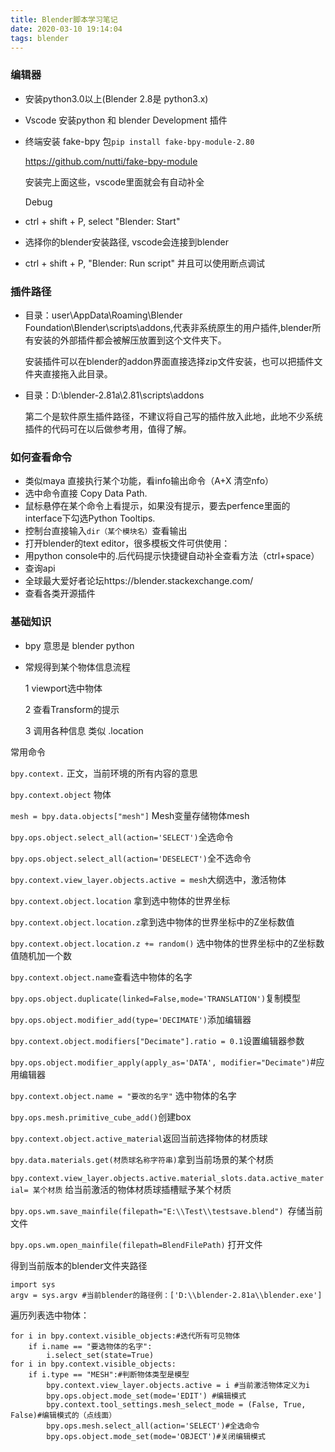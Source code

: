 ```yaml
---
title: Blender脚本学习笔记
date: 2020-03-10 19:14:04
tags: blender
---
```



### 编辑器

- 安装python3.0以上(Blender 2.8是 python3.x)

- Vscode 安装python 和 blender Development 插件

- 终端安装 fake-bpy 包``pip install fake-bpy-module-2.80``

   https://github.com/nutti/fake-bpy-module

  安装完上面这些，vscode里面就会有自动补全

  Debug

- ctrl + shift + P, select "Blender: Start"

- 选择你的blender安装路径, vscode会连接到blender

- ctrl + shift + P, "Blender: Run script" 并且可以使用断点调试

   <!-- more -->


### 插件路径

- 目录：user\AppData\Roaming\Blender Foundation\Blender\scripts\addons,代表非系统原生的用户插件,blender所有安装的外部插件都会被解压放置到这个文件夹下。

  安装插件可以在blender的addon界面直接选择zip文件安装，也可以把插件文件夹直接拖入此目录。

- 目录：D:\blender-2.81a\2.81\scripts\addons

  第二个是软件原生插件路径，不建议将自己写的插件放入此地，此地不少系统插件的代码可在以后做参考用，值得了解。

### 如何查看命令 

- 类似maya 直接执行某个功能，看info输出命令（A+X	清空nfo）
- 选中命令直接 Copy Data Path.
- 鼠标悬停在某个命令上看提示，如果没有提示，要去perfence里面的interface下勾选Python Tooltips.
- 控制台直接输入``dir（某个模块名）``查看输出
- 打开blender的text editor，很多模板文件可供使用：
- 用python console中的.后代码提示快捷键自动补全查看方法（ctrl+space）
- 查询api
- 全球最大爱好者论坛https://blender.stackexchange.com/
- 查看各类开源插件

### 基础知识

- bpy 意思是 blender python

- 常规得到某个物体信息流程 

  1 viewport选中物体 

  2 查看Transform的提示 

  3 调用各种信息 类似 .location

常用命令

``bpy.context.`` 正文，当前环境的所有内容的意思

``bpy.context.object`` 物体

``mesh = bpy.data.objects["mesh"]`` Mesh变量存储物体mesh

``bpy.ops.object.select_all(action='SELECT')``全选命令

``bpy.ops.object.select_all(action='DESELECT')``全不选命令

``bpy.context.view_layer.objects.active = mesh``大纲选中，激活物体

``bpy.context.object.location`` 拿到选中物体的世界坐标

``bpy.context.object.location.z``拿到选中物体的世界坐标中的Z坐标数值

``bpy.context.object.location.z += random()`` 选中物体的世界坐标中的Z坐标数值随机加一个数

``bpy.context.object.name``查看选中物体的名字

``bpy.ops.object.duplicate(linked=False,mode='TRANSLATION')``复制模型

``bpy.ops.object.modifier_add(type='DECIMATE')``添加编辑器

``bpy.context.object.modifiers["Decimate"].ratio = 0.1``设置编辑器参数

``bpy.ops.object.modifier_apply(apply_as='DATA', modifier="Decimate")``#应用编辑器

``bpy.context.object.name = "要改的名字"`` 选中物体的名字

``bpy.ops.mesh.primitive_cube_add()``创建box

``bpy.context.object.active_material``返回当前选择物体的材质球

``bpy.data.materials.get(材质球名称字符串)``拿到当前场景的某个材质

``bpy.context.view_layer.objects.active.material_slots.data.active_material= 某个材质`` 给当前激活的物体材质球插槽赋予某个材质

``bpy.ops.wm.save_mainfile(filepath="E:\\Test\\testsave.blend") ``存储当前文件

``bpy.ops.wm.open_mainfile(filepath=BlendFilePath)`` 打开文件

得到当前版本的blender文件夹路径

```
import sys
argv = sys.argv #当前blender的路径例：['D:\\blender-2.81a\\blender.exe']
```

遍历列表选中物体：

```
for i in bpy.context.visible_objects:#迭代所有可见物体
	if i.name == "要选物体的名字":
		i.select_set(state=True)
for i in bpy.context.visible_objects:
    if i.type == "MESH":#判断物体类型是模型
        bpy.context.view_layer.objects.active = i #当前激活物体定义为i
        bpy.ops.object.mode_set(mode='EDIT') #编辑模式
        bpy.context.tool_settings.mesh_select_mode = (False, True, False)#编辑模式的（点线面）
        bpy.ops.mesh.select_all(action='SELECT')#全选命令
        bpy.ops.object.mode_set(mode='OBJECT')#关闭编辑模式
```

